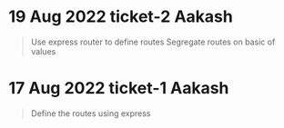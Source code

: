 # 19 Aug 2022 ticket-2 Aakash
> Use express router to define routes
> Segregate routes on basic of values

# 17 Aug 2022 ticket-1 Aakash
> Define the routes using express
